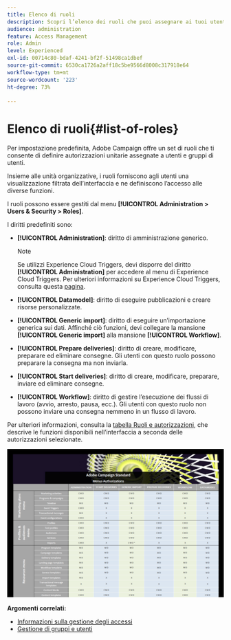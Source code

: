 ```yaml
---
title: Elenco di ruoli
description: Scopri l’elenco dei ruoli che puoi assegnare ai tuoi utenti
audience: administration
feature: Access Management
role: Admin
level: Experienced
exl-id: 00714c80-bdaf-4241-bf2f-51498ca1dbef
source-git-commit: 6530ca1726a2aff18c5be9566d8008c317918e64
workflow-type: tm+mt
source-wordcount: '223'
ht-degree: 73%

---
```


# Elenco di ruoli{#list-of-roles}

Per impostazione predefinita, Adobe Campaign offre un set di ruoli che ti consente di definire autorizzazioni unitarie assegnate a utenti e gruppi di utenti.

Insieme alle unità organizzative, i ruoli forniscono agli utenti una visualizzazione filtrata dell’interfaccia e ne definiscono l’accesso alle diverse funzioni.

I ruoli possono essere gestiti dal menu **[!UICONTROL Administration > Users & Security > Roles]**.

I diritti predefiniti sono:

* **[!UICONTROL Administration]**: diritto di amministrazione generico.

  >[!NOTE]
  >
  >Se utilizzi Experience Cloud Triggers, devi disporre del diritto **[!UICONTROL Administration]** per accedere al menu di Experience Cloud Triggers. Per ulteriori informazioni su Experience Cloud Triggers, consulta questa [pagina](../../integrating/using/about-adobe-experience-cloud-triggers.md).

* **[!UICONTROL Datamodel]**: diritto di eseguire pubblicazioni e creare risorse personalizzate.
* **[!UICONTROL Generic import]**: diritto di eseguire un’importazione generica sui dati. Affinché ciò funzioni, devi collegare la mansione **[!UICONTROL Generic import]** alla mansione **[!UICONTROL Workflow]**.
* **[!UICONTROL Prepare deliveries]**: diritto di creare, modificare, preparare ed eliminare consegne. Gli utenti con questo ruolo possono preparare la consegna ma non inviarla.
* **[!UICONTROL Start deliveries]**: diritto di creare, modificare, preparare, inviare ed eliminare consegne.
* **[!UICONTROL Workflow]**: diritto di gestire l’esecuzione dei flussi di lavoro (avvio, arresto, pausa, ecc.). Gli utenti con questo ruolo non possono inviare una consegna nemmeno in un flusso di lavoro.

Per ulteriori informazioni, consulta la [tabella Ruoli e autorizzazioni](/help/administration/using/assets/acs_rights.pdf), che descrive le funzioni disponibili nell’interfaccia a seconda delle autorizzazioni selezionate.

[![immagine](assets/user_management_3.png)](https://experienceleague.adobe.com/docs/campaign-standard/assets/acs_rights.pdf?lang=it)

**Argomenti correlati:**

* [Informazioni sulla gestione degli accessi](../../administration/using/about-access-management.md)
* [Gestione di gruppi e utenti](../../administration/using/managing-groups-and-users.md)
